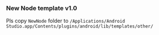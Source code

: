 ### New Node template v1.0

Pls copy `NewNode` folder to `/Applications/Android Studio.app/Contents/plugins/android/lib/templates/other/`